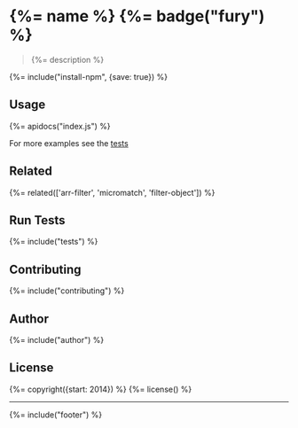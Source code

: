 # {%= name %} {%= badge("fury") %}

> {%= description %}

{%= include("install-npm", {save: true}) %}

## Usage
{%= apidocs("index.js") %}

For more examples see the [tests](./test.js)

## Related
{%= related(['arr-filter', 'micromatch', 'filter-object']) %}

## Run Tests
{%= include("tests") %}

## Contributing
{%= include("contributing") %}

## Author
{%= include("author") %}

## License
{%= copyright({start: 2014}) %}
{%= license() %}

***

{%= include("footer") %}

[micromatch]: https://github.com/jonschlinkert/micromatch
